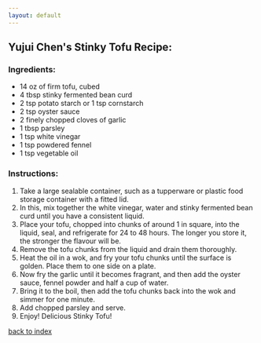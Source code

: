 ```yaml
---
layout: default
---
```



## Yujui Chen's Stinky Tofu Recipe:

### Ingredients: 

- 14 oz of firm tofu, cubed 
- 4 tbsp stinky fermented bean curd
- 2 tsp potato starch or 1 tsp cornstarch 
- 2 tsp oyster sauce
- 2 finely chopped cloves of garlic 
- 1 tbsp parsley
- 1 tsp white vinegar
- 1 tsp powdered fennel
- 1 tsp vegetable oil


### Instructions: 

1. Take a large sealable container, such as a tupperware or plastic food storage container with a fitted lid. 
2. In this, mix together the white vinegar, water and stinky fermented bean curd until you have a consistent liquid. 
3. Place your tofu, chopped into chunks of around 1 in square, into the liquid, seal, and refrigerate for 24 to 48 hours. 
   The longer you store it, the stronger the flavour will be. 
4. Remove the tofu chunks from the liquid and drain them thoroughly. 
5. Heat the oil in a wok, and fry your tofu chunks until the surface is golden. Place them to one side on a plate.
6. Now fry the garlic until it becomes fragrant, and then add the oyster sauce, fennel powder and half a cup of water. 
7. Bring it to the boil, then add the tofu chunks back into the wok and simmer for one minute. 
8. Add chopped parsley and serve.
9. Enjoy! Delicious Stinky Tofu!

<!--
Keep this link to return to the index
-->
[back to index](../)
